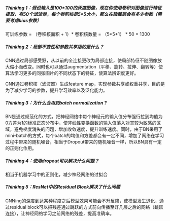 ##### Thinking 1：假设输入是100\*100的灰度图像，现在你使用卷积对图像进行特征提取，有50个滤波器，每个卷积核是5*5大小，那么在隐藏层会有多少参数（需要考虑bias参数）

可训练参数 = （卷积核面积 + 1）* 卷积核数量 = （5*5+1） * 50 = 1300



##### Thinking 2：局部不变性和参数共享指的是什么？

CNN通过局部感受野，从以前的全连接更改为局部连接，使局部特征不随图像放大缩小而改变。同时也可以通过augmentation（平移、旋转、拉伸、翻转等）使算法学习更多的同张图片的不同状态下的特征，使算法辨识度更好。



CNN通过卷积核（滤波器）生成feature map，实现参数共享或权重共享，目的是为了减少学习的参数，提升学习效率以及泛化能力。



##### Thinking 3：为什么会用到batch normalization ?

BN是通过规范化的方式，把神经网络中每个神经元的输入值分布强行拉到均值为0方差为1的标准正态分布中，使非线性变换函数的输入值落入对其较为敏感的区域，避免梯度消失的问题，增加收敛速度，提升训练速度。同时，由于BN采用了mini-batch的方式，每个batch的均值和方差都会有一定不同，增加了网络在学习过程中带来的随机噪音，相当于Dropout带来的随机噪音一样，所以BN具有一定的正则化作用。



##### Thinking 4：使用dropout可以解决什么问题？

相当于机器学习中的正则化，减少神经网络的过拟合



##### Thinking 5：ResNet中的Residual Block解决了什么问题

CNNing的深度到达某种程度之后模型效果可能会不升反降，使模型发生退化，通过residual block可以把残差通过跳跃的方式前向传播至好几层之后的网络（跳跃连接），让神经网络学习之前网络的残差，提高准确率。

